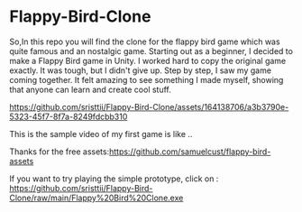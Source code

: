 # Flappy-Bird-Clone

So,In this repo you will find the clone for the flappy bird game which was quite famous and an nostalgic game.
Starting out as a beginner, I decided to make a Flappy Bird game in Unity. I worked hard to copy the original game exactly. It was tough, but I didn't give up. Step by step, I saw my game coming together. It felt amazing to see something I made myself, showing that anyone can learn and create cool stuff.

https://github.com/sristtii/Flappy-Bird-Clone/assets/164138706/a3b3790e-5323-45f7-8f7a-8249fdcbb310

This is the sample video of my first game is like ..

Thanks for the free assets:https://github.com/samuelcust/flappy-bird-assets

If you want to try playing the simple prototype,
click on : https://github.com/sristtii/Flappy-Bird-Clone/raw/main/Flappy%20Bird%20Clone.exe
